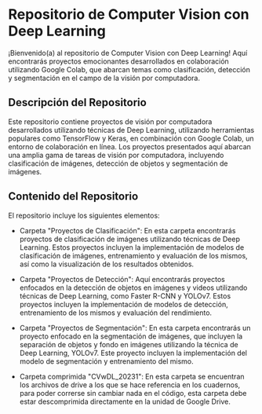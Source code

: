 # Repositorio de Computer Vision con Deep Learning

¡Bienvenido(a) al repositorio de Computer Vision con Deep Learning! Aquí encontrarás proyectos emocionantes desarrollados en colaboración utilizando Google Colab, que abarcan temas como clasificación, detección y segmentación en el campo de la visión por computadora.

## Descripción del Repositorio
Este repositorio contiene proyectos de visión por computadora desarrollados utilizando técnicas de Deep Learning, utilizando herramientas populares como TensorFlow y Keras, en combinación con Google Colab, un entorno de colaboración en línea. Los proyectos presentados aquí abarcan una amplia gama de tareas de visión por computadora, incluyendo clasificación de imágenes, detección de objetos y segmentación de imágenes.

## Contenido del Repositorio
El repositorio incluye los siguientes elementos:

- Carpeta "Proyectos de Clasificación": En esta carpeta encontrarás proyectos de clasificación de imágenes utilizando técnicas de Deep Learning. Estos proyectos incluyen la implementación de modelos de clasificación de imágenes, entrenamiento y evaluación de los mismos, así como la visualización de los resultados obtenidos.

- Carpeta "Proyectos de Detección": Aquí encontrarás proyectos enfocados en la detección de objetos en imágenes y videos utilizando técnicas de Deep Learning, como Faster R-CNN y YOLOv7. Estos proyectos incluyen la implementación de modelos de detección, entrenamiento de los mismos y evaluación del rendimiento.

- Carpeta "Proyectos de Segmentación": En esta carpeta encontrarás un proyecto enfocado en la segmentación de imágenes, que incluyen la separación de objetos y fondo en imágenes utilizando la técnica de Deep Learning, YOLOv7. Este proyecto incluyen la implementación del modelo de segmentación y entrenamiento del mismo.

- Carpeta comprimida "CVwDL_20231": En esta carpeta se encuentran los archivos de drive a los que se hace referencia en los cuadernos, para poder correrse sin cambiar nada en el código, esta carpeta debe estar descomprimida directamente en la unidad de Google Drive.
